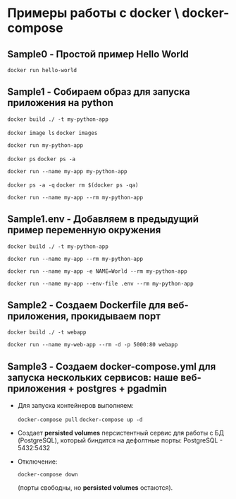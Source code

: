 # Примеры работы с docker \ docker-compose

## Sample0 - Простой пример Hello World

`docker run hello-world`

## Sample1 - Собираем образ для запуска приложения на python

`docker build ./ -t my-python-app`

`docker image ls`
`docker images`

`docker run my-python-app`

`docker ps`
`docker ps -a`

`docker run --name my-app my-python-app`

`docker ps -a -q`
`docker rm $(docker ps -qa)`

`docker run --name my-app --rm my-python-app`

## Sample1.env - Добавляем в предыдущий пример переменную окружения 

`docker build ./ -t my-python-app`

`docker run --name my-app --rm my-python-app`

`docker run --name my-app -e NAME=World --rm my-python-app`

`docker run --name my-app --env-file .env --rm my-python-app`


## Sample2 - Создаем Dockerfile для веб-приложения, прокидываем порт

`docker build ./ -t webapp`

`docker run --name my-web-app --rm -d -p 5000:80 webapp`

## Sample3 - Создаем docker-compose.yml для запуска нескольких сервисов: наше веб-приложения + postgres + pgadmin

- Для запуска контейнеров выполняем:

	`docker-compose pull`
	`docker-compose up -d`
	
- Создает **persisted volumes** персистентный сервис для работы с БД (PostgreSQL), который биндится на дефолтные порты:
	PostgreSQL
		- 5432:5432
  
- Отключение: 
  
  `docker-compose down` 
  
  (порты свободны, но **persisted volumes** остаются).